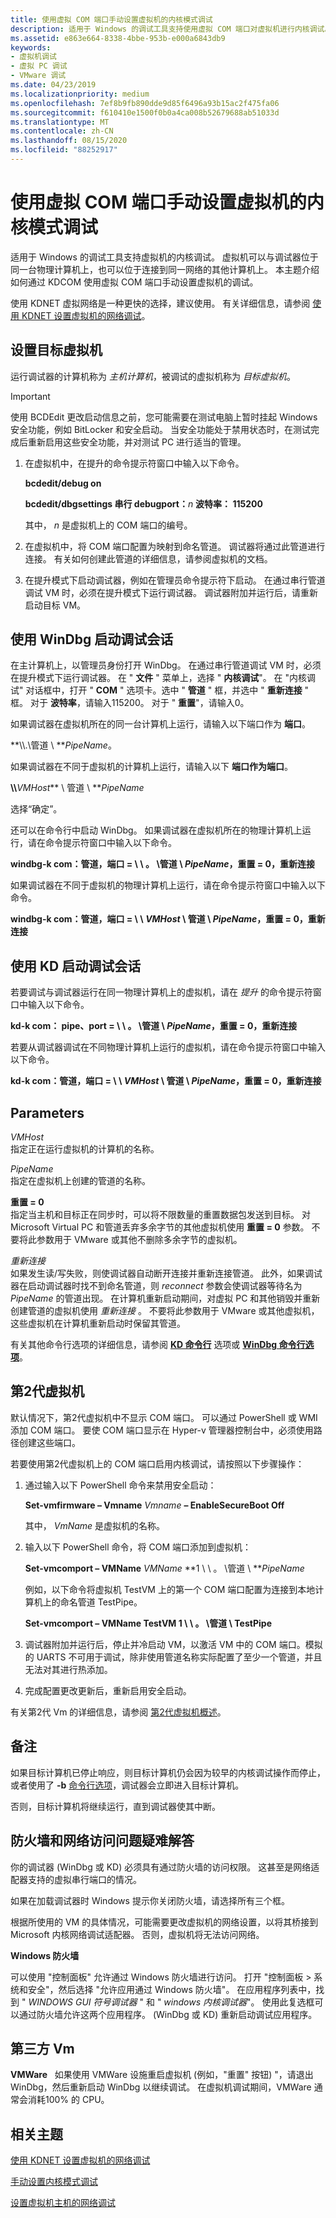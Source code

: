 ```yaml
---
title: 使用虚拟 COM 端口手动设置虚拟机的内核模式调试
description: 适用于 Windows 的调试工具支持使用虚拟 COM 端口对虚拟机进行内核调试。
ms.assetid: e863e664-8338-4bbe-953b-e000a6843db9
keywords:
- 虚拟机调试
- 虚拟 PC 调试
- VMware 调试
ms.date: 04/23/2019
ms.localizationpriority: medium
ms.openlocfilehash: 7ef8b9fb890dde9d85f6496a93b15ac2f475fa06
ms.sourcegitcommit: f610410e1500f0b0a4ca008b52679688ab51033d
ms.translationtype: MT
ms.contentlocale: zh-CN
ms.lasthandoff: 08/15/2020
ms.locfileid: "88252917"
---
```

# <a name="setting-up-kernel-mode-debugging-of-a-virtual-machine-manually-using-a-virtual-com-port"></a>使用虚拟 COM 端口手动设置虚拟机的内核模式调试

适用于 Windows 的调试工具支持虚拟机的内核调试。 虚拟机可以与调试器位于同一台物理计算机上，也可以位于连接到同一网络的其他计算机上。 本主题介绍如何通过 KDCOM 使用虚拟 COM 端口手动设置虚拟机的调试。

使用 KDNET 虚拟网络是一种更快的选择，建议使用。 有关详细信息，请参阅 [使用 KDNET 设置虚拟机的网络调试](setting-up-network-debugging-of-a-virtual-machine-host.md)。


## <a name="span-idsetting_up_the_target_virtual_machinespanspan-idsetting_up_the_target_virtual_machinespanspan-idsetting_up_the_target_virtual_machinespansetting-up-the-target-virtual-machine"></a><span id="Setting_Up_the_Target_Virtual_Machine"></span><span id="setting_up_the_target_virtual_machine"></span><span id="SETTING_UP_THE_TARGET_VIRTUAL_MACHINE"></span>设置目标虚拟机

运行调试器的计算机称为 *主机计算机*，被调试的虚拟机称为 *目标虚拟机*。

> [!IMPORTANT]
> 使用 BCDEdit 更改启动信息之前，您可能需要在测试电脑上暂时挂起 Windows 安全功能，例如 BitLocker 和安全启动。
> 当安全功能处于禁用状态时，在测试完成后重新启用这些安全功能，并对测试 PC 进行适当的管理。

1. 在虚拟机中，在提升的命令提示符窗口中输入以下命令。

   **bcdedit/debug on**

   **bcdedit/dbgsettings 串行 debugport：**<em>n</em> **波特率： 115200**

   其中， *n* 是虚拟机上的 COM 端口的编号。 

2. 在虚拟机中，将 COM 端口配置为映射到命名管道。 调试器将通过此管道进行连接。 有关如何创建此管道的详细信息，请参阅虚拟机的文档。

3. 在提升模式下启动调试器，例如在管理员命令提示符下启动。 在通过串行管道调试 VM 时，必须在提升模式下运行调试器。  调试器附加并运行后，请重新启动目标 VM。


## <a name="span-idstarting_the_debuggerspanspan-idstarting_the_debuggerspanstarting-the-debugging-session-using-windbg"></a><span id="starting_the_debugger"></span><span id="STARTING_THE_DEBUGGER"></span>使用 WinDbg 启动调试会话

在主计算机上，以管理员身份打开 WinDbg。 在通过串行管道调试 VM 时，必须在提升模式下运行调试器。 在 " **文件** " 菜单上，选择 " **内核调试**"。 在 "内核调试" 对话框中，打开 " **COM** " 选项卡。选中 " **管道** " 框，并选中 " **重新连接** " 框。 对于 **波特率**，请输入115200。 对于 " **重置**"，请输入0。

如果调试器在虚拟机所在的同一台计算机上运行，请输入以下端口作为 **端口**。

**\\\\.\\管道 \\ **<em>PipeName</em>。

如果调试器在不同于虚拟机的计算机上运行，请输入以下 **端口作为端口**。

**\\\\**<em>VMHost</em>** \\ 管道 \\ **<em>PipeName</em>

选择“确定”。

还可以在命令行中启动 WinDbg。 如果调试器在虚拟机所在的物理计算机上运行，请在命令提示符窗口中输入以下命令。

**windbg-k com：管道，端口 = \\ \\ 。 \\管道 \\ **<em>PipeName</em>**，重置 = 0，重新连接**

如果调试器在不同于虚拟机的物理计算机上运行，请在命令提示符窗口中输入以下命令。

**windbg-k com：管道，端口 = \\ \\ **<em>VMHost</em>** \\ 管道 \\ **<em>PipeName</em>**，重置 = 0，重新连接**

## <a name="span-idstarting_the_debugging_session_using_kdspanspan-idstarting_the_debugging_session_using_kdspanspan-idstarting_the_debugging_session_using_kdspanstarting-the-debugging-session-using-kd"></a><span id="Starting_the_Debugging_Session_Using_KD"></span><span id="starting_the_debugging_session_using_kd"></span><span id="STARTING_THE_DEBUGGING_SESSION_USING_KD"></span>使用 KD 启动调试会话


若要调试与调试器运行在同一物理计算机上的虚拟机，请在 *提升* 的命令提示符窗口中输入以下命令。

**kd-k com： pipe、port = \\ \\ 。 \\管道 \\ **<em>PipeName</em>**，重置 = 0，重新连接**

若要从调试器调试在不同物理计算机上运行的虚拟机，请在命令提示符窗口中输入以下命令。

**kd-k com：管道，端口 = \\ \\ **<em>VMHost</em>** \\ 管道 \\ **<em>PipeName</em>**，重置 = 0，重新连接**

## <a name="span-idparametersspanspan-idparametersspanspan-idparametersspanparameters"></a><span id="Parameters"></span><span id="parameters"></span><span id="PARAMETERS"></span>Parameters


<span id="________VMHost"></span><span id="________vmhost"></span><span id="________VMHOST"></span>*VMHost*  
指定正在运行虚拟机的计算机的名称。

<span id="PipeName_______"></span><span id="pipename_______"></span><span id="PIPENAME_______"></span>*PipeName*   
指定在虚拟机上创建的管道的名称。

<span id="resets_0"></span><span id="RESETS_0"></span>**重置 = 0**  
指定当主机和目标正在同步时，可以将不限数量的重置数据包发送到目标。 对 Microsoft Virtual PC 和管道丢弃多余字节的其他虚拟机使用 **重置 = 0** 参数。 不要将此参数用于 VMware 或其他不删除多余字节的虚拟机。

<span id="________reconnect"></span><span id="________RECONNECT"></span>*重新连接*  
如果发生读/写失败，则使调试器自动断开连接并重新连接管道。 此外，如果调试器在启动调试器时找不到命名管道，则 *reconnect* 参数会使调试器等待名为 *PipeName* 的管道出现。 在计算机重新启动期间，对虚拟 PC 和其他销毁并重新创建管道的虚拟机使用 *重新连接* 。 不要将此参数用于 VMware 或其他虚拟机，这些虚拟机在计算机重新启动时保留其管道。

有关其他命令行选项的详细信息，请参阅 [**KD 命令行**](kd-command-line-options.md) 选项或 [**WinDbg 命令行选项**](windbg-command-line-options.md)。

## <a name="span-idgeneration_2_virtual_machinesspanspan-idgeneration_2_virtual_machinesspangeneration-2-virtual-machines"></a><span id="generation_2_virtual_machines"></span><span id="GENERATION_2_VIRTUAL_MACHINES"></span>第2代虚拟机


默认情况下，第2代虚拟机中不显示 COM 端口。 可以通过 PowerShell 或 WMI 添加 COM 端口。 要使 COM 端口显示在 Hyper-v 管理器控制台中，必须使用路径创建这些端口。

若要使用第2代虚拟机上的 COM 端口启用内核调试，请按照以下步骤操作：

1. 通过输入以下 PowerShell 命令来禁用安全启动：

   **Set-vmfirmware – Vmname** *Vmname* **– EnableSecureBoot Off**

   其中， *VmName* 是虚拟机的名称。

2. 输入以下 PowerShell 命令，将 COM 端口添加到虚拟机：

   **Set-vmcomport – VMName** *VMName* **1 \\ \\ 。 \\管道 \\ **<em>PipeName</em>

   例如，以下命令将虚拟机 TestVM 上的第一个 COM 端口配置为连接到本地计算机上的命名管道 TestPipe。

   **Set-vmcomport – VMName TestVM 1 \\ \\ 。 \\管道 \\ TestPipe**


3. 调试器附加并运行后，停止并冷启动 VM，以激活 VM 中的 COM 端口。模拟的 UARTS 不可用于调试，除非使用管道名称实际配置了至少一个管道，并且无法对其进行热添加。

4. 完成配置更改更新后，重新启用安全启动。

有关第2代 Vm 的详细信息，请参阅 [第2代虚拟机概述](https://docs.microsoft.com/previous-versions/windows/it-pro/windows-server-2012-R2-and-2012/dn282285(v=ws.11))。


## <a name="span-idremarksspanspan-idremarksspanspan-idremarksspanremarks"></a><span id="Remarks"></span><span id="remarks"></span><span id="REMARKS"></span>备注


如果目标计算机已停止响应，则目标计算机仍会因为较早的内核调试操作而停止，或者使用了 **-b** [命令行选项](command-line-options.md)，调试器会立即进入目标计算机。

否则，目标计算机将继续运行，直到调试器使其中断。


## <a name="span-idfirewallsspantroubleshooting-firewalls-and-network-access-issues"></a><span id="Firewalls"></span>防火墙和网络访问问题疑难解答

你的调试器 (WinDbg 或 KD) 必须具有通过防火墙的访问权限。 这甚至是网络适配器支持的虚拟串行端口的情况。

如果在加载调试器时 Windows 提示你关闭防火墙，请选择所有三个框。

根据所使用的 VM 的具体情况，可能需要更改虚拟机的网络设置，以将其桥接到 Microsoft 内核网络调试适配器。 否则，虚拟机将无法访问网络。

**Windows 防火墙**

可以使用 "控制面板" 允许通过 Windows 防火墙进行访问。 打开 "控制面板 > 系统和安全"，然后选择 "允许应用通过 Windows 防火墙"。 在应用程序列表中，找到 " *WINDOWS GUI 符号调试器* " 和 " *windows 内核调试器*"。 使用此复选框可以通过防火墙允许这两个应用程序。  (WinDbg 或 KD) 重新启动调试应用程序。


## <a name="span-idthird_party_vmsspanthird-party-vms"></a><span id="Third_Party_VMs"></span>第三方 Vm

**VMWare**   如果使用 VMWare 设施重启虚拟机 (例如，"重置" 按钮) "，请退出 WinDbg，然后重新启动 WinDbg 以继续调试。 在虚拟机调试期间，VMWare 通常会消耗100% 的 CPU。

 

## <a name="span-idrelated_topicsspanrelated-topics"></a><span id="related_topics"></span>相关主题

[使用 KDNET 设置虚拟机的网络调试](setting-up-network-debugging-of-a-virtual-machine-host.md)

[手动设置内核模式调试](setting-up-kernel-mode-debugging-in-windbg--cdb--or-ntsd.md)

[设置虚拟机主机的网络调试](setting-up-network-debugging-of-a-virtual-machine-host.md)
 






